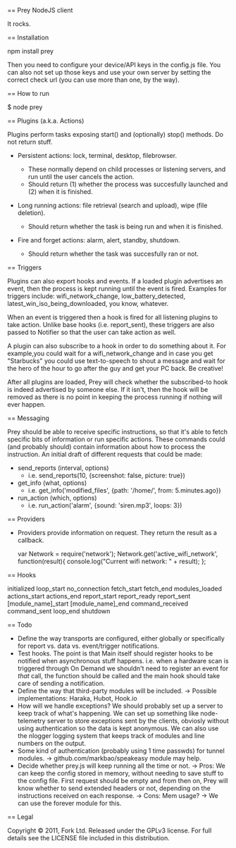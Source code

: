 == Prey NodeJS client

It rocks.

== Installation

npm install prey

Then you need to configure your device/API keys in the config.js file. You can
also not set up those keys and use your own server by setting the correct check
url (you can use more than one, by the way).

== How to run

$ node prey

== Plugins (a.k.a. Actions)

Plugins perform tasks exposing start() and (optionally) stop() methods. Do not return stuff.

  - Persistent actions: lock, terminal, desktop, filebrowser.

    - These normally depend on child processes or listening servers, and run until the user cancels the action.
    - Should return (1) whether the process was succesfully launched and (2) when it is finished.

  - Long running actions: file retrieval (search and upload), wipe (file deletion).
    - Should return whether the task is being run and when it is finished.

  - Fire and forget actions: alarm, alert, standby, shutdown.
    - Should return whether the task was succesfully ran or not.

== Triggers

Plugins can also export hooks and events. If a loaded plugin advertises an event,
then the process is kept running until the event is fired. Examples for triggers
include: wifi_network_change, low_battery_detected, latest_win_iso_being_downloaded,
you know, whatever.

When an event is triggered then a hook is fired for all listening plugins to take
action. Unlike base hooks (i.e. report_sent), these triggers are also passed to
Notifier so that the user can take action as well.

A plugin can also subscribe to a hook in order to do something about it. For
example,you could wait for a wifi_network_change and in case you get "Starbucks"
you could use text-to-speech to shout a message and wait for the hero of the hour
to go after the guy and get your PC back. Be creative!

After all plugins are loaded, Prey will check whether the subscribed-to hook is
indeed advertised by someone else. If it isn't, then the hook will be removed as
there is no point in keeping the process running if nothing will ever happen.

== Messaging

Prey should be able to receive specific instructions, so that it's able to fetch
specific bits of information or run specific actions. These commands could (and
probably should) contain information about how to process the instruction. An
initial draft of different requests that could be made:

 - send_reports (interval, options)
   - i.e. send_reports(10, {screenshot: false, picture: true})
 - get_info (what, options)
   - i.e. get_info('modified_files', {path: '/home/', from: 5.minutes.ago})
 - run_action (which, options)
   - i.e. run_action('alarm', {sound: 'siren.mp3', loops: 3})

== Providers

 - Providers provide information on request. They return the result as a callback.

	var Network = require('network');
	Network.get('active_wifi_network', function(result){
		console.log("Current wifi network: " + result);
	};

== Hooks

initialized
loop_start
no_connection
fetch_start
fetch_end
modules_loaded
actions_start
actions_end
report_start
report_ready
report_sent
[module_name]_start
[module_name]_end
command_received
command_sent
loop_end
shutdown

== Todo

- Define the way transports are configured, either globally or specifically 
  for report vs. data vs. event/trigger notifications.
- Test hooks. The point is that Main itself should register hooks to be notified 
  when asynchronous stuff happens. i.e. when a hardware scan is triggered through
  On Demand we shouldn't need to register an event for *that* call, the function
  should be called and the main hook should take care of sending a notification.
- Define the way that third-party modules will be included.
 -> Possible implementations: Haraka, Hubot, Hook.io
- How will we handle exceptions? We should probably set up a server
  to keep track of what's happening. We can set up something like
  node-telemetry server to store exceptions sent by the clients, obviosly
  without using authentication so the data is kept anonymous.
  We can also use the nlogger logging system that keeps track of modules
  and line numbers on the output.
- Some kind of authentication (probably using 1 time passwds) for tunnel modules.
 -> github.com/markbao/speakeasy module may help.
- Decide whether prey.js will keep running all the time or not.
 -> Pros: We can keep the config stored in memory, without needing to
    save stuff to the config file. First request should be empty and
    from then on, Prey will know whether to send extended headers or not,
    depending on the instructions received on each response.
 -> Cons: Mem usage?
 -> We can use the forever module for this.


== Legal

Copyright © 2011, Fork Ltd.
Released under the GPLv3 license.
For full details see the LICENSE file included in this distribution.

